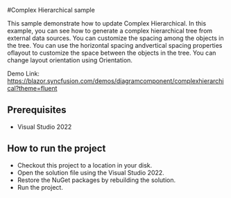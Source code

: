 #Complex Hierarchical sample

This sample demonstrate how to update Complex Hierarchical. In this example, you can see how to generate a complex hierarchical tree from external data sources. You can customize the spacing among the objects in the tree. You can use the horizontal spacing andvertical spacing properties oflayout to customize the space between the objects in the tree. You can change layout orientation using Orientation.

Demo Link:
https://blazor.syncfusion.com/demos/diagramcomponent/complexhierarchical?theme=fluent


## Prerequisites

* Visual Studio 2022

## How to run the project

* Checkout this project to a location in your disk.
* Open the solution file using the Visual Studio 2022.
* Restore the NuGet packages by rebuilding the solution.
* Run the project.
